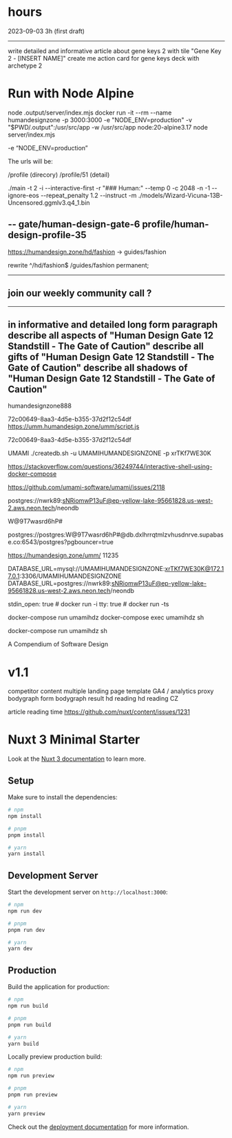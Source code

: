 # hours
2023-09-03 3h (first draft)



---
write detailed and informative article about gene keys 2 with tile "Gene Key 2 - [INSERT NAME]"
create me action card for gene keys deck with archetype 2


# Run with Node Alpine
node .output/server/index.mjs
docker run -it --rm --name humandesignzone -p 3000:3000 -e "NODE_ENV=production" -v "$PWD/.output":/usr/src/app -w /usr/src/app node:20-alpine3.17 node server/index.mjs

-e “NODE_ENV=production”

The urls will be:

/profile
(direcory)
/profile/51
(detail)


./main -t 2 -i --interactive-first -r "### Human:" --temp 0 -c 2048 -n -1 --ignore-eos --repeat_penalty 1.2 --instruct -m ./models/Wizard-Vicuna-13B-Uncensored.ggmlv3.q4_1.bin


--
gate/human-design-gate-6
profile/human-design-profile-35
--


https://humandesign.zone/hd/fashion -> guides/fashion

rewrite ^/hd/fashion$ /guides/fashion permanent;

---
join our weekly community call ?
---

---
in informative and detailed long form paragraph
describe all aspects of "Human Design Gate 12 Standstill - The Gate of Caution"
describe all gifts of "Human Design Gate 12 Standstill - The Gate of Caution"
describe all shadows of "Human Design Gate 12 Standstill - The Gate of Caution"
---

humandesignzone888

72c00649-8aa3-4d5e-b355-37d2f12c54df
https://umm.humandesign.zone/umm/script.js


72c00649-8aa3-4d5e-b355-37d2f12c54df

UMAMI
./createdb.sh -u UMAMIHUMANDESIGNZONE -p xrTKf7WE30K

https://stackoverflow.com/questions/36249744/interactive-shell-using-docker-compose


https://github.com/umami-software/umami/issues/2118


postgres://nwrk89:sNRiomwP13uF@ep-yellow-lake-95661828.us-west-2.aws.neon.tech/neondb


W@9T7wasrd6hP#

postgres://postgres:W@9T7wasrd6hP#@db.dxlhrrqtmlzvhusdnrve.supabase.co:6543/postgres?pgbouncer=true

https://humandesign.zone/umm/
11235

DATABASE_URL=mysql://UMAMIHUMANDESIGNZONE:xrTKf7WE30K@172.17.0.1:3306/UMAMIHUMANDESIGNZONE
DATABASE_URL=postgres://nwrk89:sNRiomwP13uF@ep-yellow-lake-95661828.us-west-2.aws.neon.tech/neondb

stdin_open: true # docker run -i
tty: true        # docker run -ts

docker-compose run umamihdz
docker-compose exec umamihdz sh

docker-compose run umamihdz sh

A Compendium of Software Design


# v1.1
competitor content
multiple landing page template
GA4 / analytics proxy
bodygraph form
bodygraph result
hd reading
hd reading CZ

article reading time https://github.com/nuxt/content/issues/1231


# Nuxt 3 Minimal Starter

Look at the [Nuxt 3 documentation](https://nuxt.com/docs/getting-started/introduction) to learn more.

## Setup

Make sure to install the dependencies:

```bash
# npm
npm install

# pnpm
pnpm install

# yarn
yarn install
```

## Development Server

Start the development server on `http://localhost:3000`:

```bash
# npm
npm run dev

# pnpm
pnpm run dev

# yarn
yarn dev
```

## Production

Build the application for production:

```bash
# npm
npm run build

# pnpm
pnpm run build

# yarn
yarn build
```

Locally preview production build:

```bash
# npm
npm run preview

# pnpm
pnpm run preview

# yarn
yarn preview
```

Check out the [deployment documentation](https://nuxt.com/docs/getting-started/deployment) for more information.

